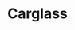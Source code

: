 ---
title: "Carglass"
url: /alcala-de-henares/carglass-calle-avila/
shop: reparación de automóviles
---